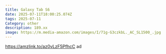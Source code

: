 ```yaml
---
title: Galaxy Tab S6
date: 2025-07-11T18:00:25.074Z
tags: 2025-07-11
Category: other
description: 189.xx
image: https://m.media-amazon.com/images/I/71g-G3czkbL._AC_SL1500_.jpg
---
```

https://amzlink.to/az0vLzF5PfhcC ad